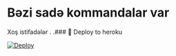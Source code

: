# Bəzi sadə kommandalar var



Xoş istifadələr
.
.### 🚀 Deploy to heroku

[![Deploy](https://www.herokucdn.com/deploy/button.svg)](https://heroku.com/deploy?template=https://github.com/Qadirnesirov/salamlamabot)
